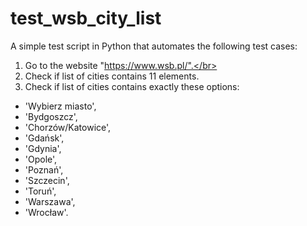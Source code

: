 # test_wsb_city_list
A simple test script in Python that automates the following test cases:</br>

1. Go to the website "https://www.wsb.pl/".</br>
2. Check if list of cities contains 11 elements.</br>
3. Check if list of cities contains exactly these options:</br>
<ul>
<li>'Wybierz miasto',</li> 
<li>'Bydgoszcz',</li>
<li>'Chorzów/Katowice',</li>
<li>'Gdańsk',</li>
<li>'Gdynia',</li>
<li>'Opole',</li>
<li>'Poznań',</li>
<li>'Szczecin',</li>
<li>'Toruń',</li>
<li>'Warszawa',</li>
<li>'Wrocław'.</li>
